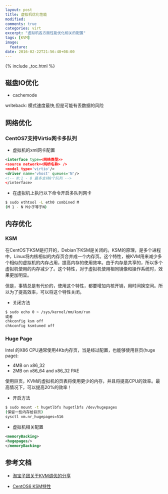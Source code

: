 ```yaml
---
layout: post
title: 虚拟机优化性能
modified:
comments: true
categories: virt
excerpt: "虚拟机各方面性能优化相关的配置"
tags: [KVM]
image:
  feature:
date: 2016-02-22T21:56:48+08:00
---
```


{% include _toc.html %}

## 磁盘IO优化

* cachemode

writeback: 模式速度最快,但是可能有丢数据的风险

## 网络优化

### CentOS7支持Virtio网卡多队列

* 虚拟机的xml网卡配置

~~~ xml
<interface type=<网络类型>>
<source network=<网桥名称> />
<model type='virtio'/>
<driver name='vhost' queues='N'/>
<!-- N:1 - 8 最多支持8个队列 -->
</interface>
~~~

* 在虚拟机上执行以下命令开启多队列网卡

~~~ bash
$ sudo ethtool -L eth0 combined M
(M 1 - N M小于等于N)
~~~

## 内存优化

### KSM

在CentOS下KSM是打开的，Debian下KSM是关闭的。KSM的原理，是多个进程中，Linux将内核相似的内存页合并成一个内存页。这个特性，被KVM用来减少多个相似的虚拟机的内存占用，提高内存的使用效率。由于内存是共享的，所以多个虚拟机使用的内存减少了。这个特性，对于虚拟机使用相同镜像和操作系统时，效果更加明显。

但是，事情总是有代价的，使用这个特性，都要增加内核开销，用时间换空间。所以为了提高效率，可以将这个特性关闭。

* 关闭方法

~~~ bash
$ sudo echo 0 > /sys/kernel/mm/ksm/run
或者
chkconfig ksm off
chkconfig ksmtuned off
~~~

### Huge Page

Intel 的X86 CPU通常使用4Kb内存页，当是经过配置，也能够使用巨页(huge page):

* 4MB on x86_32
* 2MB on x86_64 and x86_32 PAE

使用巨页，KVM的虚拟机的页表将使用更少的内存，并且将提高CPU的效率。最高情况下，可以提高20%的效率！

* 开启方法

~~~ bash
$ sudo mount -t hugetlbfs hugetlbfs /dev/hugepages
(保留一些内存给巨页)
sysctl vm.nr_hugepages=516
~~~

* 虚拟机相关配置

~~~ xml
<memoryBacking>
<hugepages/>
</memoryBacking>
~~~

## 参考文档

* [淘宝子团关于KVM调优的分享](http://www.pubyun.com/blog/openstack/%E6%B7%98%E5%AE%9D%E5%AD%90%E5%9B%A2%E5%85%B3%E4%BA%8Ekvm-%E8%B0%83%E4%BC%98%E7%9A%84%E5%88%86%E4%BA%AB/)

* [CentOS6 KSM特性](http://www.linuxtopia.org/online_books/rhel6/rhel_6_virtualization/rhel_6_virtualization_chap-KSM.html)

